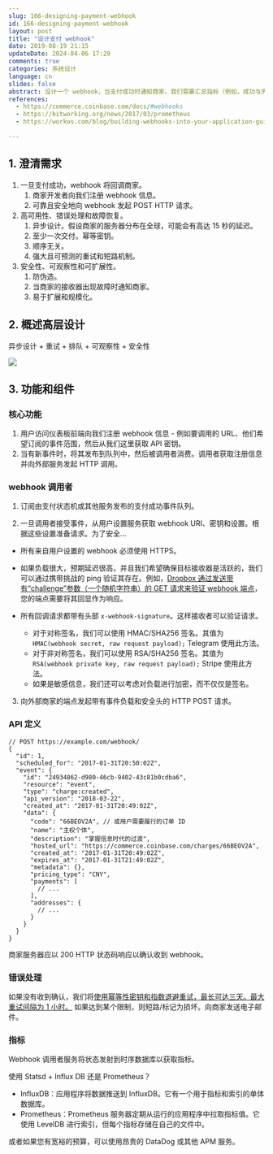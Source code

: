 ```yaml
---
slug: 166-designing-payment-webhook
id: 166-designing-payment-webhook
layout: post
title: "设计支付 webhook"
date: 2019-08-19 21:15
updateDate: 2024-04-06 17:29
comments: true
categories: 系统设计
language: cn
slides: false
abstract: 设计一个 webhook，当支付成功时通知商家。我们需要汇总指标（例如，成功与失败）并在仪表板上显示。
references:
  - https://commerce.coinbase.com/docs/#webhooks
  - https://bitworking.org/news/2017/03/prometheus
  - https://workos.com/blog/building-webhooks-into-your-application-guidelines-and-best-practices

---
```


## 1. 澄清需求

1. 一旦支付成功，webhook 将回调商家。
    1. 商家开发者向我们注册 webhook 信息。
    2. 可靠且安全地向 webhook 发起 POST HTTP 请求。
2. 高可用性、错误处理和故障恢复。
    1. 异步设计。假设商家的服务器分布在全球，可能会有高达 15 秒的延迟。
    2. 至少一次交付。幂等密钥。
    3. 顺序无关。
    4. 强大且可预测的重试和短路机制。
3. 安全性、可观察性和可扩展性。
    1. 防伪造。
    2. 当商家的接收器出现故障时通知商家。
    3. 易于扩展和规模化。

## 2. 概述高层设计

异步设计 + 重试 + 排队 + 可观察性 + 安全性

![](https://tp-misc.b-cdn.net/blockeden/designing-payment-webhook@2x.webp)

## 3. 功能和组件

### 核心功能

1. 用户访问仪表板前端向我们注册 webhook 信息 - 例如要调用的 URL、他们希望订阅的事件范围，然后从我们这里获取 API 密钥。
2. 当有新事件时，将其发布到队列中，然后被调用者消费。调用者获取注册信息并向外部服务发起 HTTP 调用。

### webhook 调用者

1. 订阅由支付状态机或其他服务发布的支付成功事件队列。

2. 一旦调用者接受事件，从用户设置服务获取 webhook URI、密钥和设置。根据这些设置准备请求。为了安全...

  * 所有来自用户设置的 webhook 必须使用 HTTPS。

  * 如果负载很大，预期延迟很高，并且我们希望确保目标接收器是活跃的，我们可以通过携带挑战的 ping 验证其存在。例如，[Dropbox 通过发送带有“challenge”参数（一个随机字符串）的 GET 请求来验证 webhook 端点](https://www.dropbox.com/developers/reference/webhooks#documentation)，您的端点需要将其回显作为响应。
  * 所有回调请求都带有头部 `x-webhook-signature`。这样接收者可以验证请求。
    * 对于对称签名，我们可以使用 HMAC/SHA256 签名。其值为 `HMAC(webhook secret, raw request payload);` Telegram 使用此方法。
    * 对于非对称签名，我们可以使用 RSA/SHA256 签名。其值为 `RSA(webhook private key, raw request payload);` Stripe 使用此方法。
    * 如果是敏感信息，我们还可以考虑对负载进行加密，而不仅仅是签名。

3. 向外部商家的端点发起带有事件负载和安全头的 HTTP POST 请求。

### API 定义

```json5
// POST https://example.com/webhook/
{
  "id": 1,
  "scheduled_for": "2017-01-31T20:50:02Z",
  "event": {
    "id": "24934862-d980-46cb-9402-43c81b0cdba6",
    "resource": "event",
    "type": "charge:created",
    "api_version": "2018-03-22",
    "created_at": "2017-01-31T20:49:02Z",
    "data": {
      "code": "66BEOV2A", // 或用户需要履行的订单 ID
      "name": "主权个体",
      "description": "掌握信息时代的过渡",
      "hosted_url": "https://commerce.coinbase.com/charges/66BEOV2A",
      "created_at": "2017-01-31T20:49:02Z",
      "expires_at": "2017-01-31T21:49:02Z",
      "metadata": {},
      "pricing_type": "CNY",
      "payments": [
        // ...
      ],
      "addresses": {
        // ...
      }
    }
  }
}
```

商家服务器应以 200 HTTP 状态码响应以确认收到 webhook。

### 错误处理

如果没有收到确认，我们将[使用幂等性密钥和指数退避重试，最长可达三天。最大重试间隔为 1 小时。](https://puncsky.com/notes/43-how-to-design-robust-and-predictable-apis-with-idempotency) 如果达到某个限制，则短路/标记为损坏。向商家发送电子邮件。

### 指标

Webhook 调用者服务将状态发射到时序数据库以获取指标。

使用 Statsd + Influx DB 还是 Prometheus？

* InfluxDB：应用程序将数据推送到 InfluxDB。它有一个用于指标和索引的单体数据库。
* Prometheus：Prometheus 服务器定期从运行的应用程序中拉取指标值。它使用 LevelDB 进行索引，但每个指标存储在自己的文件中。

或者如果您有宽裕的预算，可以使用昂贵的 DataDog 或其他 APM 服务。